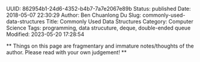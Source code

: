 UUID: 862954b1-24d6-4352-b4b7-7a7e2067e89b
Status: published
Date: 2018-05-07 22:30:29
Author: Ben Chuanlong Du
Slug: commonly-used-data-structures
Title: Commonly Used Data Structures
Category: Computer Science
Tags: programming, data strucuture, deque, double-ended queue
Modified: 2023-05-20 17:28:54

**
Things on this page are
fragmentary and immature notes/thoughts of the author.
Please read with your own judgement!
**

